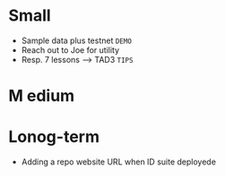 #  Small

- Sample data plus testnet `DEMO`
- Reach out to Joe for utility
- Resp. 7 lessons --> TAD3 `TIPS`

# M edium


#  Lonog-term

- Adding a repo website URL when ID suite  deployede
